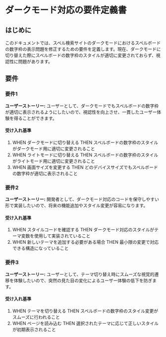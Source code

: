# ダークモード対応の要件定義書

## はじめに

このドキュメントでは、スペル検索サイトのダークモードにおけるスペルボードの数字枠の表示問題を修正するための要件を定義します。現在、ダークモードに切り替えた際にスペルボードの数字枠のスタイルが適切に変更されておらず、視認性に問題があります。

## 要件

### 要件1

**ユーザーストーリー:** ユーザーとして、ダークモードでもスペルボードの数字枠が適切に表示されるようにしたいので、視認性を向上させ、一貫したユーザー体験を得ることができます。

#### 受け入れ基準

1. WHEN ダークモードに切り替える THEN スペルボードの数字枠のスタイルがダークモード用に適切に変更されること
2. WHEN ライトモードに切り替える THEN スペルボードの数字枠のスタイルがライトモード用に適切に変更されること
3. WHEN 画面サイズを変更する THEN どのデバイスサイズでもスペルボードの数字枠が適切に表示されること

### 要件2

**ユーザーストーリー:** 開発者として、ダークモード対応のコードを保守しやすい形で実装したいので、将来の機能追加やスタイル変更が容易になります。

#### 受け入れ基準

1. WHEN スタイルコードを確認する THEN ダークモード対応のスタイルがテーマ変数を使用して実装されていること
2. WHEN 新しいテーマを追加する必要がある場合 THEN 最小限の変更で対応できる構造になっていること

### 要件3

**ユーザーストーリー:** ユーザーとして、テーマ切り替え時にスムーズな視覚的遷移を体験したいので、突然の見た目の変化によるユーザー体験の低下を防ぎます。

#### 受け入れ基準

1. WHEN テーマを切り替える THEN スペルボードの数字枠のスタイル変更がスムーズに行われること
2. WHEN ページを読み込む THEN 選択されたテーマに応じて正しいスタイルが初期表示されること
